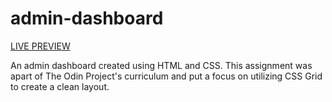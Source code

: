 # admin-dashboard

<a href="https://immonroe.github.io/admin-dashboard/"> LIVE PREVIEW</a>

An admin dashboard created using HTML and CSS. This assignment was apart of The Odin Project's curriculum and put a focus on utilizing CSS Grid to create a clean layout.